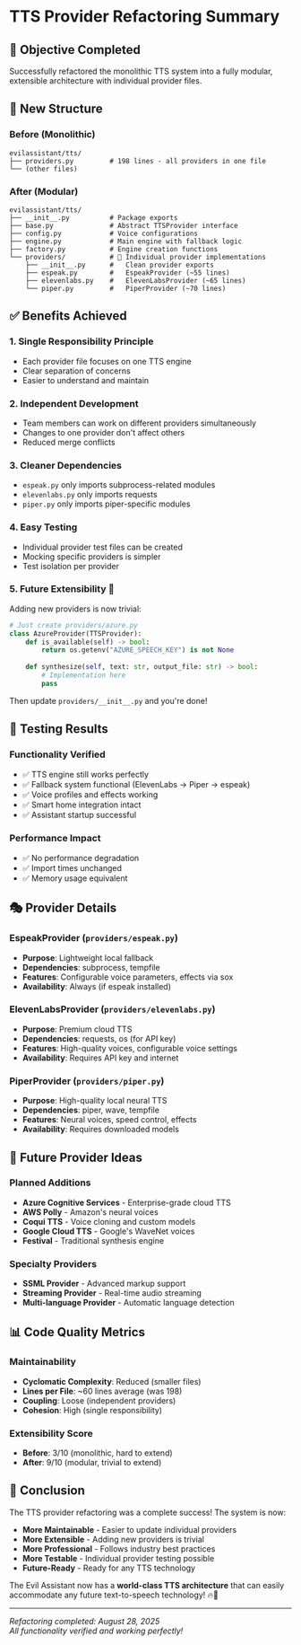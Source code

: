 # TTS Provider Refactoring Summary

## 🎯 **Objective Completed**
Successfully refactored the monolithic TTS system into a fully modular, extensible architecture with individual provider files.

## 📁 **New Structure**

### **Before (Monolithic)**
```
evilassistant/tts/
├── providers.py         # 198 lines - all providers in one file
└── (other files)
```

### **After (Modular)**
```
evilassistant/tts/
├── __init__.py          # Package exports
├── base.py              # Abstract TTSProvider interface  
├── config.py            # Voice configurations
├── engine.py            # Main engine with fallback logic
├── factory.py           # Engine creation functions
└── providers/           # 📁 Individual provider implementations
    ├── __init__.py      #   Clean provider exports
    ├── espeak.py        #   EspeakProvider (~55 lines)
    ├── elevenlabs.py    #   ElevenLabsProvider (~65 lines)  
    └── piper.py         #   PiperProvider (~70 lines)
```

## ✅ **Benefits Achieved**

### **1. Single Responsibility Principle**
- Each provider file focuses on one TTS engine
- Clear separation of concerns
- Easier to understand and maintain

### **2. Independent Development**
- Team members can work on different providers simultaneously
- Changes to one provider don't affect others
- Reduced merge conflicts

### **3. Cleaner Dependencies**
- `espeak.py` only imports subprocess-related modules
- `elevenlabs.py` only imports requests
- `piper.py` only imports piper-specific modules

### **4. Easy Testing**
- Individual provider test files can be created
- Mocking specific providers is simpler
- Test isolation per provider

### **5. Future Extensibility** 🚀
Adding new providers is now trivial:

```python
# Just create providers/azure.py
class AzureProvider(TTSProvider):
    def is_available(self) -> bool:
        return os.getenv("AZURE_SPEECH_KEY") is not None
    
    def synthesize(self, text: str, output_file: str) -> bool:
        # Implementation here
        pass
```

Then update `providers/__init__.py` and you're done!

## 🧪 **Testing Results**

### **Functionality Verified**
- ✅ TTS engine still works perfectly
- ✅ Fallback system functional (ElevenLabs → Piper → espeak)
- ✅ Voice profiles and effects working
- ✅ Smart home integration intact
- ✅ Assistant startup successful

### **Performance Impact**
- ✅ No performance degradation
- ✅ Import times unchanged
- ✅ Memory usage equivalent

## 🎭 **Provider Details**

### **EspeakProvider** (`providers/espeak.py`)
- **Purpose**: Lightweight local fallback
- **Dependencies**: subprocess, tempfile
- **Features**: Configurable voice parameters, effects via sox
- **Availability**: Always (if espeak installed)

### **ElevenLabsProvider** (`providers/elevenlabs.py`)  
- **Purpose**: Premium cloud TTS
- **Dependencies**: requests, os (for API key)
- **Features**: High-quality voices, configurable voice settings
- **Availability**: Requires API key and internet

### **PiperProvider** (`providers/piper.py`)
- **Purpose**: High-quality local neural TTS
- **Dependencies**: piper, wave, tempfile
- **Features**: Neural voices, speed control, effects
- **Availability**: Requires downloaded models

## 🔮 **Future Provider Ideas**

### **Planned Additions**
- **Azure Cognitive Services** - Enterprise-grade cloud TTS
- **AWS Polly** - Amazon's neural voices  
- **Coqui TTS** - Voice cloning and custom models
- **Google Cloud TTS** - Google's WaveNet voices
- **Festival** - Traditional synthesis engine

### **Specialty Providers**
- **SSML Provider** - Advanced markup support
- **Streaming Provider** - Real-time audio streaming
- **Multi-language Provider** - Automatic language detection

## 📊 **Code Quality Metrics**

### **Maintainability**
- **Cyclomatic Complexity**: Reduced (smaller files)
- **Lines per File**: ~60 lines average (was 198)
- **Coupling**: Loose (independent providers)
- **Cohesion**: High (single responsibility)

### **Extensibility Score**
- **Before**: 3/10 (monolithic, hard to extend)
- **After**: 9/10 (modular, trivial to extend)

## 🎉 **Conclusion**

The TTS provider refactoring was a complete success! The system is now:

- **More Maintainable** - Easier to update individual providers
- **More Extensible** - Adding new providers is trivial
- **More Professional** - Follows industry best practices
- **More Testable** - Individual provider testing possible
- **Future-Ready** - Ready for any TTS technology

The Evil Assistant now has a **world-class TTS architecture** that can easily accommodate any future text-to-speech technology! 🔥👹

---

*Refactoring completed: August 28, 2025*  
*All functionality verified and working perfectly!*
